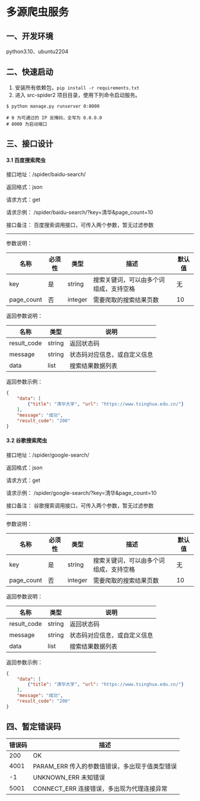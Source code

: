 # 多源爬虫服务

## 一、开发环境

python3.10、ubuntu2204

## 二、快速启动

1. 安装所有依赖包，`pip install -r requirements.txt`
2. 进入 src-spider2 项目目录，使用下列命令启动服务。

```shell
$ python manage.py runserver 0:8000  

# 0 为可通过的 IP 反掩码，全写为 0.0.0.0
# 8000 为启动端口
```

## 三、接口设计

#### 3.1 百度搜索爬虫

接口地址：/spider/baidu-search/

返回格式：json

请求方式：get

请求示例： /spider/baidu-search/?key=清华&page_count=10

接口备注： 百度搜索调用接口，可传入两个参数，暂无过滤参数

------

参数说明：

| 名称       | 必须性 | 类型    | 描述                                   | 默认值 |
| ---------- | ------ | ------- | -------------------------------------- | ------ |
| key        | 是     | string  | 搜索关键词，可以由多个词组成，支持空格 | 无     |
| page_count | 否     | integer | 需要爬取的搜索结果页数                 | 10     |

返回参数说明：

| 名称        | 类型   | 说明                         |
| ----------- | ------ | ---------------------------- |
| result_code | string | 返回状态码                   |
| message     | string | 状态码对应信息，或自定义信息 |
| data        | list   | 搜索结果数据列表             |

返回参数示例：

```json
{
    "data": [
        {"title": "清华大学", "url": "https://www.tsinghua.edu.cn/"}
    ],
    "message": "成功",
    "result_code": "200"
}
```

#### 3.2 谷歌搜索爬虫

接口地址：/spider/google-search/

返回格式：json

请求方式：get

请求示例： /spider/google-search/?key=清华&page_count=10

接口备注： 谷歌搜索调用接口，可传入两个参数，暂无过滤参数

------

参数说明：

| 名称       | 必须性 | 类型    | 描述                                   | 默认值 |
| ---------- | ------ | ------- | -------------------------------------- | ------ |
| key        | 是     | string  | 搜索关键词，可以由多个词组成，支持空格 | 无     |
| page_count | 否     | integer | 需要爬取的搜索结果页数                 | 10     |

返回参数说明：

| 名称        | 类型   | 说明                         |
| ----------- | ------ | ---------------------------- |
| result_code | string | 返回状态码                   |
| message     | string | 状态码对应信息，或自定义信息 |
| data        | list   | 搜索结果数据列表             |

返回参数示例：

```json
{
    "data": [
        {"title": "清华大学", "url": "https://www.tsinghua.edu.cn/"}
    ],
    "message": "成功",
    "result_code": "200"
}
```

#### 

## 四、暂定错误码

| 错误码 | 描述                                           |
| ------ | ---------------------------------------------- |
| 200    | OK                                             |
| 4001   | PARAM_ERR 传入的参数值错误，多出现于值类型错误 |
| -1     | UNKNOWN_ERR 未知错误                           |
| 5001   | CONNECT_ERR 连接错误，多出现为代理连接异常     |


